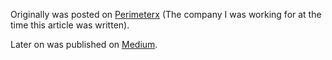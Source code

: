 Originally was posted on [Perimeterx](https://www.perimeterx.com/blog/beforeunload-and-unload-events/) (The company I was working for at the time this article was written).

Later on was published on [Medium](https://medium.com/@weizmangal/unload-and-beforeunload-events-and-how-to-easily-debug-them-both-cb40782b0018).
